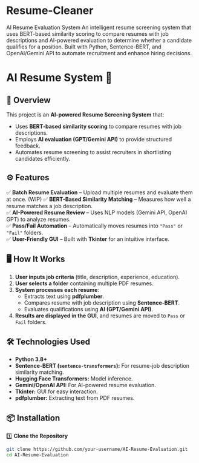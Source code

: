 # Resume-Cleaner
AI Resume Evaluation System An intelligent resume screening system that uses BERT-based similarity scoring to compare resumes with job descriptions and AI-powered evaluation to determine whether a candidate qualifies for a position. Built with Python, Sentence-BERT, and OpenAI/Gemini API to automate recruitment and enhance hiring decisions.

# AI Resume System 🚀

## 📌 Overview
This project is an **AI-powered Resume Screening System** that:
- Uses **BERT-based similarity scoring** to compare resumes with job descriptions.
- Employs **AI evaluation (GPT/Gemini API)** to provide structured feedback.
- Automates resume screening to assist recruiters in shortlisting candidates efficiently.

## ⚙️ Features
✅ **Batch Resume Evaluation** – Upload multiple resumes and evaluate them at once.  (WIP)
✅ **BERT-Based Similarity Matching** – Measures how well a resume matches a job description.  
✅ **AI-Powered Resume Review** – Uses NLP models (Gemini API, OpenAI GPT) to analyze resumes.  
✅ **Pass/Fail Automation** – Automatically moves resumes into `"Pass"` or `"Fail"` folders.  
✅ **User-Friendly GUI** – Built with **Tkinter** for an intuitive interface.

## 🖥️ How It Works
1. **User inputs job criteria** (title, description, experience, education).
2. **User selects a folder** containing multiple PDF resumes.
3. **System processes each resume**:
   - Extracts text using **pdfplumber**.
   - Compares resume with job description using **Sentence-BERT**.
   - Evaluates qualifications using **AI (GPT/Gemini API)**.
4. **Results are displayed in the GUI**, and resumes are moved to `Pass` or `Fail` folders.

## 🛠️ Technologies Used
- **Python 3.8+**
- **Sentence-BERT (`sentence-transformers`):** For resume-job description similarity matching.
- **Hugging Face Transformers:** Model inference.
- **Gemini/OpenAI API:** For AI-powered resume evaluation.
- **Tkinter:** GUI for easy interaction.
- **pdfplumber:** Extracting text from PDF resumes.

## 📦 Installation
1️⃣ **Clone the Repository**
```bash
git clone https://github.com/your-username/AI-Resume-Evaluation.git
cd AI-Resume-Evaluation
